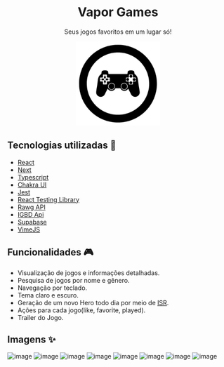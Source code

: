 <h1 align="center">Vapor Games</h1>
<p align="center">Seus jogos favoritos em um lugar só!</p>

<p align="center">
  <img src="public/icons/android-chrome-192x192.png" />
</p>

## Tecnologias utilizadas :rocket:

- [React](https://pt-br.reactjs.org/)
- [Next](https://nextjs.org/)
- [Typescript](https://www.typescriptlang.org/)
- [Chakra UI](https://chakra-ui.com/)
- [Jest](https://jestjs.io/pt-BR/)
- [React Testing Library](https://testing-library.com/docs/react-testing-library/intro/)
- [Rawg API](https://rawg.io/apidocs)
- [IGBD Api](https://www.igdb.com/api)
- [Supabase](https://supabase.com/)
- [VimeJS](https://vimejs.com/)

## Funcionalidades :video_game:

- Visualização de jogos e informações detalhadas.
- Pesquisa de jogos por nome e gênero.
- Navegação por teclado. 
- Tema claro e escuro.
- Geração de um novo Hero todo dia por meio de [ISR](https://nextjs.org/docs/basic-features/data-fetching/incremental-static-regeneration).
- Ações para cada jogo(like, favorite, played).
- Trailer do Jogo.

## Imagens :sparkles:

![image](https://user-images.githubusercontent.com/59753526/171779929-e38043a4-5e55-41c2-ac5e-9e2aa014933a.png)
![image](https://user-images.githubusercontent.com/59753526/171779952-c95b8a27-55e9-4452-9ddc-a08a292ec20a.png)
![image](https://user-images.githubusercontent.com/59753526/171780063-ce286906-3252-4e07-b996-bc86bd06064b.png)
![image](https://user-images.githubusercontent.com/59753526/171780088-50f878f0-81ad-4545-907f-9831db37547f.png)
![image](https://user-images.githubusercontent.com/59753526/171780104-dc21ea14-1590-4572-9e7e-bde2f727233c.png)
![image](https://user-images.githubusercontent.com/59753526/171779984-f780364d-a34d-4c76-98ab-910412b2e4de.png)
![image](https://user-images.githubusercontent.com/59753526/171780229-b70a0288-e13a-4310-8495-19db9e84dc8c.png)
![image](https://user-images.githubusercontent.com/59753526/171780000-4ad112b2-3fce-44a1-81c6-50d89432ef59.png)
